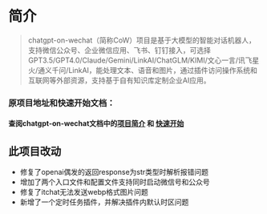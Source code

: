 # 简介

> chatgpt-on-wechat（简称CoW）项目是基于大模型的智能对话机器人，支持微信公众号、企业微信应用、飞书、钉钉接入，可选择GPT3.5/GPT4.0/Claude/Gemini/LinkAI/ChatGLM/KIMI/文心一言/讯飞星火/通义千问/LinkAI，能处理文本、语音和图片，通过插件访问操作系统和互联网等外部资源，支持基于自有知识库定制企业AI应用。

### 原项目地址和快速开始文档：

#### 查阅chatgpt-on-wechat文档中的[项目简介](https://github.com/zhayujie/chatgpt-on-wechat#%E7%AE%80%E4%BB%8B) 和 [快速开始](https://github.com/zhayujie/chatgpt-on-wechat#%E5%BF%AB%E9%80%9F%E5%BC%80%E5%A7%8B)

## 此项目改动
+ 修复了openai偶发的返回response为str类型时解析报错问题
+ 增加了两个入口文件和配置文件支持同时启动微信号和公众号
+ 修复了itchat无法发送webp格式图片问题
+ 新增了一个定时任务插件，并解决插件内默认时区问题